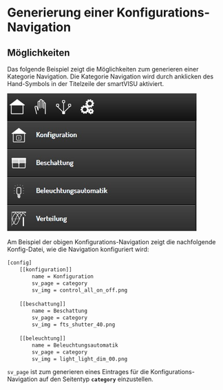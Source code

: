 # Generierung einer Konfigurations-Navigation

## Möglichkeiten

Das folgende Beispiel zeigt die Möglichkeiten zum generieren einer Kategorie Navigation. Die Kategorie Navigation wird durch anklicken des Hand-Symbols in der Titelzeile der smartVISU aktiviert.

![Kategorie Navigation](assets/category_nav.jpg)


Am Beispiel der obigen Konfigurations-Navigation zeigt die nachfolgende Konfig-Datei, wie die Navigation konfiguriert wird:

```
[config]
    [[konfiguration]]
        name = Konfiguration
        sv_page = category
        sv_img = control_all_on_off.png

    [[beschattung]]
        name = Beschattung
        sv_page = category
        sv_img = fts_shutter_40.png

    [[beleuchtung]]
        name = Beleuchtungsautomatik
        sv_page = category
        sv_img = light_light_dim_00.png

```

``sv_page`` ist zum generieren eines Eintrages für die Konfigurations-Navigation auf den Seitentyp **``category``** einzustellen. 

